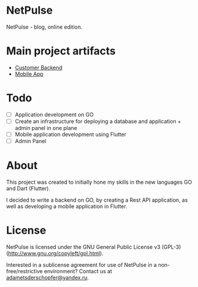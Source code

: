 # NetPulse
NetPulse - blog, online edition.

# Main project artifacts
- [Customer Backend](https://github.com/NetPulseBlog/customer-backend)
- [Mobile App](https://github.com/NetPulseBlog/mobile-app)

# Todo
- [ ] Application development on GO
- [ ] Create an infrastructure for deploying a database and application + admin panel in one plane
- [ ] Mobile application development using Flutter
- [ ] Admin Panel

# About
This project was created to initially hone my skills in the new languages GO and Dart (Flutter).

I decided to write a backend on GO, by creating a Rest API application, as well as developing a mobile application in Flutter.

# License 
NetPulse is licensed under the GNU General Public License v3 (GPL-3) (http://www.gnu.org/copyleft/gpl.html).

Interested in a sublicense agreement for use of NetPulse in a non-free/restrictive environment? Contact us at adametsderschopfer@yandex.ru.
